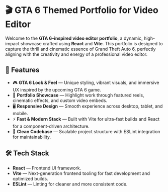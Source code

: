 # 🎬 GTA 6 Themed Portfolio for Video Editor

Welcome to the **GTA 6–inspired video editor portfolio**, a dynamic, high-impact showcase crafted using **React** and **Vite**. This portfolio is designed to capture the thrill and cinematic essence of Grand Theft Auto 6, perfectly aligning with the creativity and energy of a professional video editor.

## 🚀 Features

- 🎮 **GTA 6 Look & Feel** — Unique styling, vibrant visuals, and immersive UX inspired by the upcoming GTA 6 game.
- 🎥 **Portfolio Showcase** — Highlight work through featured reels, cinematic effects, and custom video embeds.
- 🖥️ **Responsive Design** — Smooth experience across desktop, tablet, and mobile.
- ⚡ **Fast & Modern Stack** — Built with Vite for ultra-fast builds and React for a component-driven architecture.
- 🧠 **Clean Codebase** — Scalable project structure with ESLint integration for maintainability.

## 🛠️ Tech Stack

- **React** — Frontend UI framework.
- **Vite** — Next-generation frontend tooling for fast development and optimized builds.
- **ESLint** — Linting for cleaner and more consistent code.

